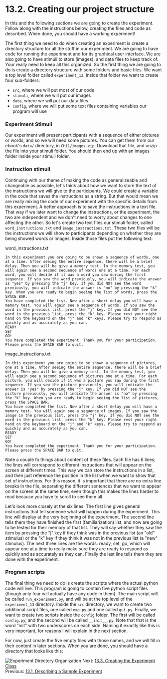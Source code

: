 # 13.2. Creating our project structure

In this and the following sections we are going to create the experiment. Follow along with the instructions below,
creating the files and code as described. When done, you should have a working experiment!

The first thing we need to do when creating an experiment is create a directory structure for all the stuff in our
experiment. We are going to have code for running the experiment and for its graphical user interface. We are also going
to have stimuli to store (images), and data files to keep track of. Your really need to keep all this organized. So the
first thing we are going to do is create a directory structure with some folders and basic files. We want a top level
folder called `experiment_13`. Inside that folder we want to create four sub-folders:

- `src`, where we will put most of our code
- `stimuli`, where we will put our images
- `data`, where we will put our data files
- `config`, where we will put some text files containing variables our program will use

### Experiment Stimuli

Our experiment will present participants with a sequence of either pictures or words, and so we will need some pictures.
You can get them from our ebook's `data/` directory, in `CH11/images.zip`. Download that file, and unzip the file into your
stimuli folder. You should then end up with an images folder inside your stimuli folder.

### Instruction stimuli

Continuing with our theme of making the code as generalizeable and changeable as possible, let's think about how we want
to store the text of the instructions we will give to the participants. We could create a variable in the code that
saves the instructions as a string. But that would mean we are really mixing the code of our experiment with the
specific details from this experiment. A better approach is to save the instructions in a text file. That way if we
later want to change the instructions, or the experiment, the two are independent and we don't need to worry about
changes to one affecting the other. So let's create two text files our stimuli folder, called `word_instructions.txt`
and `image_instructions.txt`. These two files will be the instructions we will show to participants depending on whether
they are being showed words or images. Inside those files put the following text:

word_instructions.txt

```text
In this experiment you are going to be shown a sequence of words, one at a time. After seeing the entire sequence, there will be a brief delay. Then you will be give a memory test. In the memory test, you will again see a second sequence of words one at a time. For each word, you will decide if it was a word you saw during the first sequence. If you saw the word previously, you will indicate the answer is "yes" by pressing the "j" key. If you did NOT see the word previously, you will indicate the answer is "no" by pressing the "k" key. When you are ready to begin seeing the list of words, press the SPACE BAR.
You have completed the list. Now after a short delay you will have a memory test. You will again see a sequence of words. If you saw the word in the previous list, press the "j" key. If you did NOT see the word in the previous list, press the "k" key. Please rest your right hand on the keyboard on the "j" and "k" keys. Please try to respond as quickly and as accurately as you can.
READY
SET
GO!
You have completed the experiment. Thank you for your participation. Please press the SPACE BAR to quit.
```

image_instructions.txt

```text
In this experiment you are going to be shown a sequence of pictures, one at a time. After seeing the entire sequence, there will be a brief delay. Then you will be give a memory test. In the memory test, you will again see a second sequence of pictures one at a time. For each picture, you will decide if it was a picture you saw during the first sequence. If you saw the picture previously, you will indicate the answer is "yes" by pressing the "j" key. If you did NOT see the picture previously, you will indicate the answer is "no" by pressing the "k" key. When you are ready to begin seeing the list of pictures, press the SPACE BAR.
You have completed the list. Now after a short delay you will have a memory test. You will again see a sequence of images. If you saw the image in the previous list, press the "j" key. If you did NOT see the word in the previous list, press the "k" key. Please rest your right hand on the keyboard on the "j" and "k" keys. Please try to respond as quickly and as accurately as you can.
READY
SET
GO!
You have completed the experiment. Thank you for your participation. Please press the SPACE BAR to quit.
```

Note a couple fo things about content of these files. Each file has 6 lines; the lines will correspond to different
instructions that will appear on the screen at different times. This way we can store the instructions in a list, and
then just reference the position in the list when we want to show that set of instructions. For this reason, it is
important that there are no extra line breaks in the file, separating the different sentences that we want to appear on
the screen at the same time, even though this makes the lines harder to read because you have to scroll to see them all.

Let's look more closely at the six lines. The first line gives general instructions that tell someone what will happen
during the experiment. This line will display at the very beginning of the experiment. The second line tells them they
have finished the first (familiarization) list, and now are going to be tested for their memory of that list. They will
say whether they saw the item by pressing the "j" key if they think was in the previous list (an "old" stimulus) or the
"k" key if they think it was not in the previous list (a "new" stimulus). The next three lines are the words: ready,
set, go, which will appear one at a time to really make sure they are ready to respond as quickly and as accurately as
they can. Finally the last line tells them they are done with the experiment.

### Program scripts

The final thing we need to do is create the scripts where the actual python code will live. This program is going to
contain five python script files (though only four will actually have any code in them). The main script will be called
`run_experiment.py`, and will be at the top level of the `experiment_13` directory. Inside the `src` directory, we want
to create two additional script files, one called `exp.py` and one called `gui.py`. Finally, we want to create two
scripts inside the `config` folder. The first will be called `config.py`, and the second will be called `__init__.py`.
Note that that is the word "init" with two underscores on each side. Naming it exactly like this is very important, for
reasons I will explain in the next section.

For now, just create the five empty files with those names, and we will fill in their content in later sections. When
you are done, you should have a directory that looks like this:

![Experiment Directory Organization](../images/experiment_org.png)
Next: [13.3. Creating the Experiment Class](13.3.%20Creating%20the%20Experiment.md)<br>
Previous: [13.1. Describing a Sample Experiment](13.1.%20Describing%20a%20Sample%20Experiment.md)
